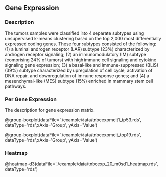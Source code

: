 ## Gene Expression

### Description

The tumors samples were classified into 4 separate subtypes using unsupervised k-means clustering based on the top 2,000 most differentially expressed coding genes. These four subtypes consisted of the following: (1) a luminal androgen receptor (LAR) subtype (23%) characterized by androgen receptor signaling; (2) an immunomodulatory (IM) subtype (comprising 24% of tumors) with high immune cell signaling and cytokine signaling gene expression; (3) a basal-like and immune-suppressed (BLIS) (39%) subtype characterized by upregulation of cell cycle, activation of DNA repair, and downregulation of immune response genes; and (4) a mesenchymal-like (MES) subtype (15%) enriched in mammary stem cell pathways.

### Per Gene Expression

The description for gene expression matrix.

@group-boxplot(dataFile='./example/data/tnbcexpmelt1_tp53.rds', dataType='rds',xAxis='Group', yAxis='Value')


@group-boxplot(dataFile='./example/data/tnbcexpmelt_top19.rds', dataType='rds',xAxis='Group', yAxis='Value')

### Heatmap

@heatmap-d3(dataFile='./example/data/tnbcexp_20_m0sd1_heatmap.rds', dataType='rds')
